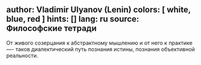 author: Vladimir Ulyanov (Lenin)
colors: [ white, blue, red ]
hints: []
lang: ru
source: Философские тетради
---
От живого созерцания к абстрактному мышлению и от него к практике —-
таков диалектический путь познания истины, познания объективной реальности.
